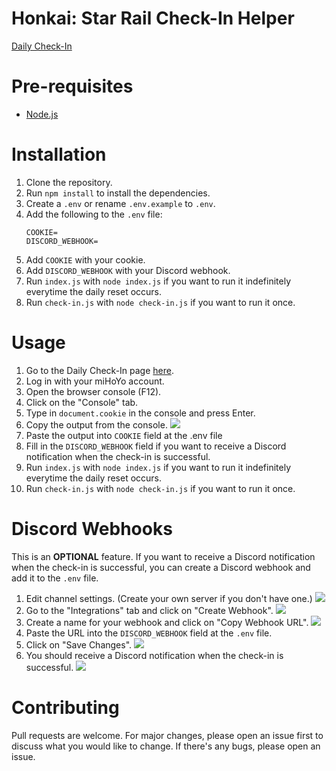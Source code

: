 # Honkai: Star Rail Check-In Helper

[Daily Check-In](https://act.hoyolab.com/bbs/event/signin/hkrpg/index.html?act_id=e202303301540311)

# Pre-requisites
- [Node.js](https://nodejs.org/en/)

# Installation
1. Clone the repository.
2. Run `npm install` to install the dependencies.
3. Create a `.env` or rename `.env.example` to `.env`.
4. Add the following to the `.env` file:
   ```
   COOKIE=
   DISCORD_WEBHOOK=
   ```
5. Add `COOKIE` with your cookie.
6. Add `DISCORD_WEBHOOK` with your Discord webhook.
7. Run `index.js` with `node index.js` if you want to run it indefinitely everytime the daily reset occurs.
8. Run `check-in.js` with `node check-in.js` if you want to run it once.

# Usage
1. Go to the Daily Check-In page [here](https://act.hoyolab.com/bbs/event/signin/hkrpg/index.html?act_id=e202303301540311).
2. Log in with your miHoYo account.
3. Open the browser console (F12).
4. Click on the "Console" tab.
5. Type in `document.cookie` in the console and press Enter.
6. Copy the output from the console.
   ![](https://i.imgur.com/hFCL4yN.png)
7. Paste the output into `COOKIE` field at the .env file
8. Fill in the `DISCORD_WEBHOOK` field if you want to receive a Discord notification when the check-in is successful.
9. Run `index.js` with `node index.js` if you want to run it indefinitely everytime the daily reset occurs.
10. Run `check-in.js` with `node check-in.js` if you want to run it once.

# Discord Webhooks
This is an **OPTIONAL** feature. If you want to receive a Discord notification when the check-in is successful, you can create a Discord webhook and add it to the `.env` file.

1. Edit channel settings. (Create your own server if you don't have one.)
   ![](https://i.imgur.com/FWfK3My.png)
2. Go to the "Integrations" tab and click on "Create Webhook".
   ![](https://i.imgur.com/DnELZJl.png)
3. Create a name for your webhook and click on "Copy Webhook URL".
   ![](https://i.imgur.com/AkfTTBB.png)
4. Paste the URL into the `DISCORD_WEBHOOK` field at the `.env` file.
5. Click on "Save Changes".
   ![](https://i.imgur.com/KFYeonU.png)
6. You should receive a Discord notification when the check-in is successful.
   ![](https://i.imgur.com/MOkfwrK.png)

# Contributing
Pull requests are welcome. For major changes, please open an issue first to discuss what you would like to change. If there's any bugs, please open an issue.
